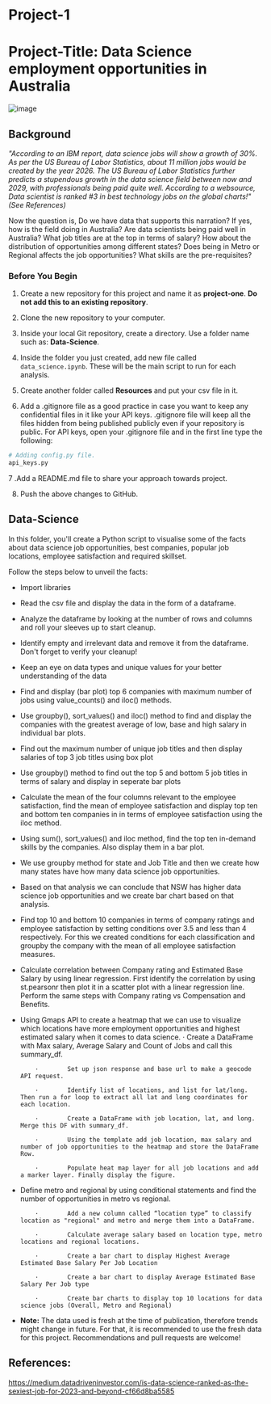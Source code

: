 # Project-1

# Project-Title: Data Science employment opportunities in Australia

![image](https://user-images.githubusercontent.com/109832565/190567544-cf01d579-eb63-4f88-a4e2-c3a6665e6c0c.png)


## Background

_"According to an IBM report, data science jobs will show a growth of 30%. As per the US Bureau of Labor Statistics, about 11 million jobs would be created by the year 2026. The US Bureau of Labor Statistics further predicts a stupendous growth in the data science field between now and 2029, with professionals being paid quite well. According to a websource, Data scientist is ranked #3 in best technology jobs on the global charts!"(See References)_

Now the question is, Do we have data that supports this narration? If yes, how is the field doing in Australia? Are data scientists being paid well in Australia? What job titles are at the top in terms of salary? How about the distribution of opportunities among different states? Does being in Metro or Regional affects the job opportunities? What skills are the pre-requisites? 

### Before You Begin

1. Create a new repository for this project and name it as **project-one**. 
   **Do not add this to an existing repository**.

2. Clone the new repository to your computer.

3. Inside your local Git repository, create a directory. Use a folder name such as: **Data-Science**.

4. Inside the folder you just created, add new file called `data_science.ipynb`. These will be the main script to run for each analysis.

5. Create another folder called **Resources** and put your csv file in it.

6. Add a .gitignore file as a good practice in case you want to keep any confidential files in it like your API keys. .gitignore file will keep all the files hidden from being published publicly even if your repository is public. For API keys, open your .gitignore file and in the first line type the following:

```python
# Adding config.py file.
api_keys.py
```

7 .Add a README.md file to share your approach towards project.

8. Push the above changes to GitHub.

## Data-Science

In this folder, you'll create a Python script to visualise some of the facts about data science job opportunities, best companies, popular job locations, employee satisfaction and required skillset.

Follow the steps below to unveil the facts:

- Import libraries
- Read the csv file and display the data in the form of a dataframe.
- Analyze the dataframe by looking at the number of rows and columns and roll your sleeves up to start cleanup.
- Identify empty and irrelevant data and remove it from the dataframe. Don't forget to verify your cleanup!
- Keep an eye on data types and unique values for your better understanding of the data
- Find and display (bar plot) top 6 companies with maximum number of jobs using value_counts() and iloc() methods.
- Use groupby(), sort_values() and iloc() method to find and display the companies with the greatest average of low, base and high salary in individual bar plots.
- Find out the maximum number of unique job titles and then display salaries of top 3 job titles using box plot
- Use groupby() method to find out the top 5 and bottom 5 job titles in terms of salary and display in seperate bar plots
- Calculate the mean of the four columns relevant to the employee satisfaction, find the mean of employee satisfaction and display top ten and bottom ten companies in   in terms of employee satisfaction using the iloc method.
- Using sum(), sort_values() and iloc method, find the top ten in-demand skills by the companies. Also display them in a bar plot.
- We use groupby method for state and Job Title and then we create how many states have how many data science job opportunities. 
- Based on that analysis we can conclude that NSW has higher data science job opportunities and we create bar chart based on that analysis.

- Find top 10 and bottom 10 companies in terms of company ratings and employee satisfaction by setting conditions over 3.5 and less than 4 respectively. For this we created conditions for each classification and groupby the company with the mean of all employee satisfaction measures.
- Calculate correlation between Company rating and Estimated Base Salary by using linear regression. First identify the correlation by using st.pearsonr then plot it in a scatter plot with a linear regression line. Perform the same steps with Company rating vs Compensation and Benefits.
- Using Gmaps API to create a heatmap that we can use to visualize which locations have more employment opportunities and highest estimated salary when it comes to data science.
          ·        Create a DataFrame with Max salary, Average Salary and Count of Jobs and call this summary_df.

          ·        Set up json response and base url to make a geocode API request.

          ·        Identify list of locations, and list for lat/long. Then run a for loop to extract all lat and long coordinates for each location.

          ·        Create a DataFrame with job location, lat, and long. Merge this DF with summary_df.

          ·        Using the template add job location, max salary and number of job opportunities to the heatmap and store the DataFrame Row.

          ·        Populate heat map layer for all job locations and add a marker layer. Finally display the figure.

- Define metro and regional by using conditional statements and find the number of opportunities in metro vs regional.

          ·        Add a new column called “location type” to classify location as "regional" and metro and merge them into a DataFrame.

          ·        Calculate average salary based on location type, metro locations and regional locations.

          ·        Create a bar chart to display Highest Average Estimated Base Salary Per Job Location

          ·        Create a bar chart to display Average Estimated Base Salary Per Job type

          ·        Create bar charts to display top 10 locations for data science jobs (Overall, Metro and Regional)






- **Note:** The data used is fresh at the time of publication, therefore trends might change in future. For that, it is recommended to use the fresh data for this project. Recommendations and pull requests are welcome!
 
## References:
https://medium.datadriveninvestor.com/is-data-science-ranked-as-the-sexiest-job-for-2023-and-beyond-cf66d8ba5585

